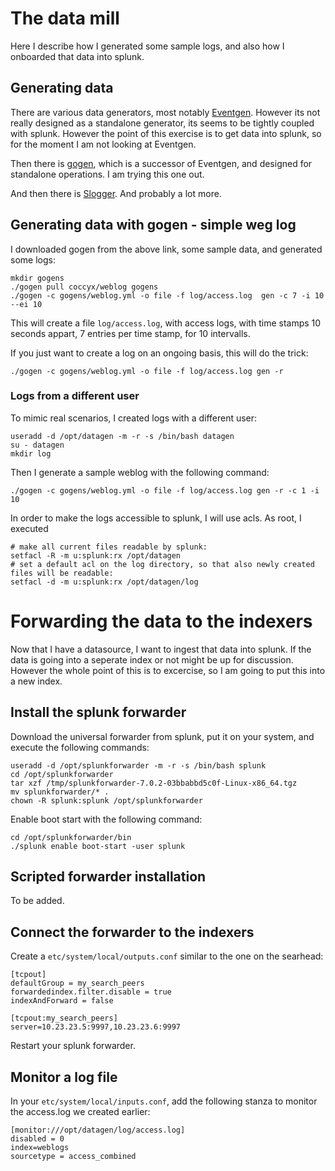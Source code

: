 # The data mill
Here I describe how I generated some sample logs, and also how I onboarded that data into splunk.

## Generating data
There are various data generators, most notably [Eventgen](https://github.com/splunk/eventgen). However its not really designed as a standalone generator, its seems to be tightly coupled with
splunk. 
However the point of this exercise is to get data into splunk, so for the moment I am not looking at Eventgen.

Then there is [gogen](https://github.com/coccyx/gogen), which is a successor of Eventgen, and designed for standalone operations. I am trying this one out.

And then there is [Slogger](https://sourceforge.net/projects/syslog-slogger/). And probably a lot more.


## Generating data with gogen - simple weg log
I downloaded gogen from the above link, some sample data, and generated some logs:

```
mkdir gogens
./gogen pull coccyx/weblog gogens
./gogen -c gogens/weblog.yml -o file -f log/access.log  gen -c 7 -i 10 --ei 10
```
This will create a file `log/access.log`, with access logs, with time stamps 10 seconds appart, 7 entries per time stamp, for 10 intervalls.

If you just want to create a log on an ongoing basis, this will do the trick:

```
./gogen -c gogens/weblog.yml -o file -f log/access.log gen -r
```

### Logs from a different user
To mimic real scenarios, I created logs with a different user:
```
useradd -d /opt/datagen -m -r -s /bin/bash datagen
su - datagen
mkdir log
```

Then I generate a sample weblog with the following command:

```
./gogen -c gogens/weblog.yml -o file -f log/access.log gen -r -c 1 -i 10
```

In order to make the logs accessible to splunk, I will use acls. As root, I executed
```
# make all current files readable by splunk:
setfacl -R -m u:splunk:rx /opt/datagen
# set a default acl on the log directory, so that also newly created files will be readable:
setfacl -d -m u:splunk:rx /opt/datagen/log
```

# Forwarding the data to the indexers
Now that I have a datasource, I want to ingest that data into splunk. If the data is going into a seperate index or not might be up for discussion. However the whole point of this is to
excercise, so I am going to put this into a new index.

## Install the splunk forwarder
Download the universal forwarder from splunk, put it on your system, and execute the following commands:
```
useradd -d /opt/splunkforwarder -m -r -s /bin/bash splunk
cd /opt/splunkforwarder
tar xzf /tmp/splunkforwarder-7.0.2-03bbabbd5c0f-Linux-x86_64.tgz 
mv splunkforwarder/* .
chown -R splunk:splunk /opt/splunkforwarder
```

Enable boot start with the following command:
```
cd /opt/splunkforwarder/bin
./splunk enable boot-start -user splunk
```

## Scripted forwarder installation
To be added.

## Connect the forwarder to the indexers
Create a `etc/system/local/outputs.conf` similar to the one on the searhead:
```
[tcpout]
defaultGroup = my_search_peers 
forwardedindex.filter.disable = true  
indexAndForward = false 
 
[tcpout:my_search_peers]
server=10.23.23.5:9997,10.23.23.6:9997

```

Restart your splunk forwarder.

## Monitor a log file
In your `etc/system/local/inputs.conf`, add the following stanza to monitor the access.log we created earlier:

```
[monitor:///opt/datagen/log/access.log]
disabled = 0
index=weblogs
sourcetype = access_combined
```
